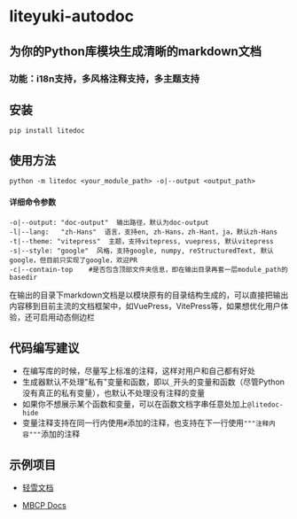 # liteyuki-autodoc

## 为你的Python库模块生成清晰的markdown文档

### 功能：i18n支持，多风格注释支持，多主题支持

## 安装

```shell
pip install litedoc
```

## 使用方法

```shell
python -m litedoc <your_module_path> -o|--output <output_path>
```

#### 详细命令参数

```shell
-o|--output: "doc-output"  输出路径，默认为doc-output
-l|--lang:   "zh-Hans"  语言，支持en, zh-Hans，zh-Hant，ja，默认zh-Hans
-t|--theme: "vitepress"  主题，支持vitepress, vuepress, 默认vitepress
-s|--style: "google"  风格，支持google, numpy, reStructuredText, 默认google，但目前只实现了google，欢迎PR
-c|--contain-top    #是否包含顶部文件夹信息，即在输出目录再套一层module_path的basedir
```
在输出的目录下markdown文档是以模块原有的目录结构生成的，可以直接把输出内容移到目前主流的文档框架中，如VuePress，VitePress等，如果想优化用户体验，还可启用动态侧边栏

## 代码编写建议
- 在编写库的时候，尽量写上标准的注释，这样对用户和自己都有好处
- 生成器默认不处理"私有"变量和函数，即以`_`开头的变量和函数（尽管Python没有真正的私有变量），也默认不处理没有注释的变量
- 如果你不想展示某个函数和变量，可以在函数文档字串任意处加上`@litedoc-hide`
- 变量注释支持在同一行内使用`#`添加的注释，也支持在下一行使用`"""注释内容"""`添加的注释

## 示例项目
- [轻雪文档](https://bot.liteyuki.icu)

- [MBCP Docs](https://mbcp.sfkm.me)